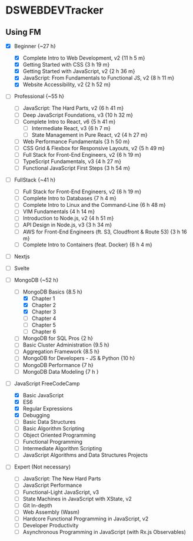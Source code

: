 # DSWEBDEVTracker
## Using FM

- [x] Beginner {~27 h}
  - [x] Complete Intro to Web Development, v2 {11 h 5 m}
  - [x] Getting Started with CSS {3 h 19 m}
  - [x] Getting Started with JavaScript, v2 {2 h 36 m}
  - [x] JavaScript: From Fundamentals to Functional JS, v2 {8 h 11 m}
  - [x] Website Accessibility, v2 {2 h 52 m}
 
- [ ] Professional {~55 h}
  - [ ] JavaScript: The Hard Parts, v2 {6 h 41 m}
  - [ ] Deep JavaScript Foundations, v3 {10 h 32 m}
  - [ ] Complete Intro to React, v6 {5 h 41 m}
    - [ ] Intermediate React, v3 {6 h 7 m}
    - [ ] State Management in Pure React, v2 {4 h 27 m}
  - [ ] Web Performance Fundamentals {3 h 50 m}
  - [ ] CSS Grid & Flexbox for Responsive Layouts, v2 {5 h 49 m}
  - [ ] Full Stack for Front-End Engineers, v2 {6 h 19 m}
  - [ ] TypeScript Fundamentals, v3 {4 h 27 m}
  - [ ] Functional JavaScript First Steps  {3 h 54 m}
 
- [ ] FullStack {~41 h}
  - [ ] Full Stack for Front-End Engineers, v2 {6 h 19 m}
  - [ ] Complete Intro to Databases {7 h 4 m}
  - [ ] Complete Intro to Linux and the Command-Line {6 h 48 m}
  - [ ] VIM Fundamentals {4 h 14 m}
  - [ ] Introduction to Node.js, v2 {4 h 51 m}
  - [ ] API Design in Node.js, v3 {3 h 34 m}
  - [ ] AWS for Front-End Engineers (ft. S3, Cloudfront & Route 53) {3 h 16 m}
  - [ ] Complete Intro to Containers (feat. Docker) {6 h 4 m}

- [ ] Nextjs
- [ ] Svelte

- [ ] MongoDB {~52 h}
  - [ ] MongoDB Basics {8.5 h}
    - [x] Chapter 1
    - [x] Chapter 2
    - [x] Chapter 3
    - [ ] Chapter 4
    - [ ] Chapter 5
    - [ ] Chapter 6
  - [ ] MongoDB for SQL Pros {2 h}
  - [ ] Basic Cluster Administration {9.5 h}
  - [ ] Aggregation Framework {8.5 h}
  - [ ] MongoDB for Developers - JS & Python {10 h}
  - [ ] MongoDB Performance {7 h}
  - [ ] MongoDB Data Modeling {7 h }

- [ ] JavaScript FreeCodeCamp 
  - [x] Basic JavaScript
  - [x] ES6
  - [x] Regular Expressions
  - [x] Debugging
  - [ ] Basic Data Structures
  - [ ] Basic Algorithm Scripting
  - [ ] Object Oriented Programming
  - [ ] Functional Programming
  - [ ] Intermediate Algorithm Scripting
  - [ ] JavaScript Algorithms and Data Structures Projects

- [ ] Expert (Not necessary)
  - [ ] JavaScript: The New Hard Parts
  - [ ] JavaScript Performance
  - [ ] Functional-Light JavaScript, v3
  - [ ] State Machines in JavaScript with XState, v2
  - [ ] Git In-depth
  - [ ] Web Assembly (Wasm)
  - [ ] Hardcore Functional Programming in JavaScript, v2
  - [ ] Developer Productivity
  - [ ] Asynchronous Programming in JavaScript (with Rx.js Observables)
